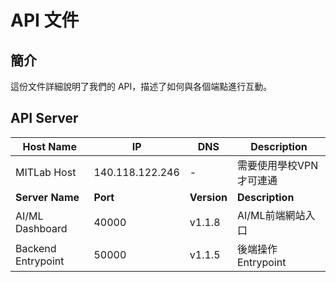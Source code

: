# API 文件

## 簡介
這份文件詳細說明了我們的 API，描述了如何與各個端點進行互動。

## API Server
| Host Name | IP | DNS | Description |
| --- | --- | --- | --- |
| MITLab Host | 140.118.122.246 | - | 需要使用學校VPN才可連通 |
| **Server Name** | **Port** | **Version** | **Description** |
| AI/ML Dashboard | 40000 | v1.1.8 | AI/ML前端網站入口 |
| Backend Entrypoint | 50000 | v1.1.5 | 後端操作Entrypoint |